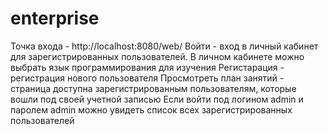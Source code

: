 # enterprise
Точка входа - http://localhost:8080/web/
Войти - вход в личный кабинет для зарегистрированных пользователей. В личном кабинете можно выбрать язык программирования для изучения
Регистарация - регистрация нового пользователя
Просмотреть план занятий - страница доступна зарегистрированным пользователям, которые вошли под своей учетной записью
Если войти под логином admin и паролем admin можно увидеть список всех зарегистрированных пользователей
